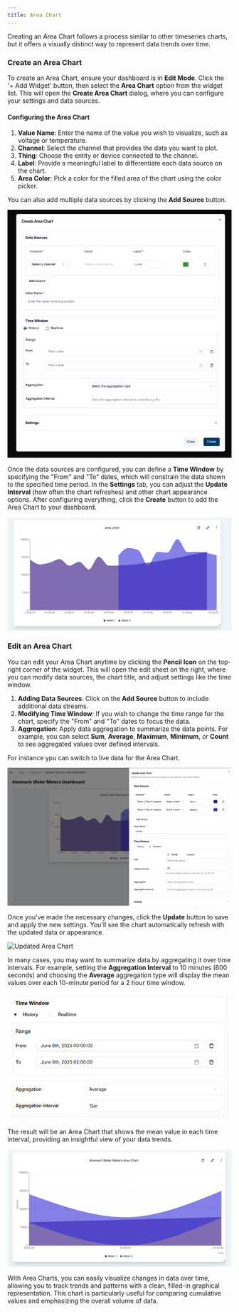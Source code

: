 ```yaml
---
title: Area Chart
---
```



Creating an Area Chart follows a process similar to other timeseries charts, but it offers a visually distinct way to represent data trends over time.

### Create an Area Chart

To create an Area Chart, ensure your dashboard is in **Edit Mode**.
Click the '+ Add Widget' button, then select the **Area Chart** option from the widget list.
This will open the **Create Area Chart** dialog, where you can configure your settings and data sources.

#### Configuring the Area Chart

1. **Value Name**: Enter the name of the value you wish to visualize, such as voltage or temperature.
2. **Channel**: Select the channel that provides the data you want to plot.
3. **Thing**: Choose the entity or device connected to the channel.
4. **Label**: Provide a meaningful label to differentiate each data source on the chart.
5. **Area Color**: Pick a color for the filled area of the chart using the color picker.

You can also add multiple data sources by clicking the **Add Source** button.

![Create Area Chart](../img/dashboards/create-areachart.png)

Once the data sources are configured, you can define a **Time Window** by specifying the "From" and "To" dates, which will constrain the data shown to the specified time period.
In the **Settings** tab, you can adjust the **Update Interval** (how often the chart refreshes) and other chart appearance options.
After configuring everything, click the **Create** button to add the Area Chart to your dashboard.

![Created Area Chart](../img/dashboards/new-areachart1.png)

### Edit an Area Chart

You can edit your Area Chart anytime by clicking the **Pencil Icon** on the top-right corner of the widget. This will open the edit sheet on the right, where you can modify data sources, the chart title, and adjust settings like the time window.

1. **Adding Data Sources**: Click on the **Add Source** button to include additional data streams.
2. **Modifying Time Window**: If you wish to change the time range for the chart, specify the "From" and "To" dates to focus the data.
3. **Aggregation**: Apply data aggregation to summarize the data points. For example, you can select **Sum**, **Average**, **Maximum**, **Minimum**, or **Count** to see aggregated values over defined intervals.

For instance ypu can switch to live data for the Area Chart.

![Edit Area Chart](../img/dashboards/edit-areachart.png)

Once you've made the necessary changes, click the **Update** button to save and apply the new settings. You'll see the chart automatically refresh with the updated data or appearance.

![Updated Area Chart](../img/dashboards/edited-areachart.png)

In many cases, you may want to summarize data by aggregating it over time intervals. For example, setting the **Aggregation Interval** to 10 minutes (600 seconds) and choosing the **Average** aggregation type will display the mean values over each 10-minute period for a 2 hour time window.

![Set Aggregation](../img/dashboards/aggregation-areachart-setting.png)

The result will be an Area Chart that shows the mean value in each time interval, providing an insightful view of your data trends.

![Average Aggregated Area Chart](../img/dashboards/avg-areachart.png)

With Area Charts, you can easily visualize changes in data over time, allowing you to track trends and patterns with a clean, filled-in graphical representation.
This chart is particularly useful for comparing cumulative values and emphasizing the overall volume of data.
